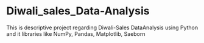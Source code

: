 # Diwali_sales_Data-Analysis
This is descriptive  project regarding Diwali-Sales DataAnalysis using Python and it libraries like NumPy, Pandas, Matplotlib, Saeborn
